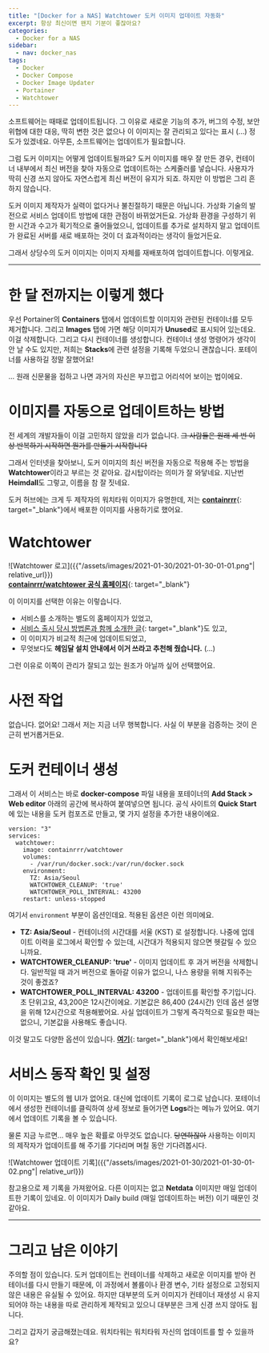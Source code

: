 ```yaml
---
title: "[Docker for a NAS] Watchtower 도커 이미지 업데이트 자동화"
excerpt: 항상 최신이면 왠지 기분이 좋잖아요?
categories:
  - Docker for a NAS
sidebar:
  - nav: docker_nas
tags:
  - Docker
  - Docker Compose
  - Docker Image Updater
  - Portainer
  - Watchtower
---
```


소프트웨어는 때때로 업데이트됩니다. 그 이유로 새로운 기능의 추가, 버그의 수정, 보안 위협에 대한 대응, 딱히 변한 것은 없으나 이 이미지는 잘 관리되고 있다는 표시 (...) 정도가 있겠네요. 아무튼, 소프트웨어는 업데이트가 필요합니다.

그럼 도커 이미지는 어떻게 업데이트될까요? 도커 이미지를 매우 잘 만든 경우, 컨테이너 내부에서 최신 버전을 찾아 자동으로 업데이트하는 스케줄러를 넣습니다. 사용자가 딱히 신경 쓰지 않아도 자연스럽게 최신 버전이 유지가 되죠. 하지만 이 방법은 그리 흔하지 않습니다.

도커 이미지 제작자가 실력이 없다거나 불친절하기 때문은 아닙니다. 가상화 기술의 발전으로 서비스 업데이트 방법에 대한 관점이 바뀌었거든요. 가상화 환경을 구성하기 위한 시간과 수고가 획기적으로 줄어들었으니, 업데이트를 추가로 설치하지 말고 업데이트가 완료된 서버를 새로 배포하는 것이 더 효과적이라는 생각이 들었거든요.

그래서 상당수의 도커 이미지는 이미지 자체를 재배포하여 업데이트합니다. 이렇게요.

---

# 한 달 전까지는 이렇게 했다

우선 Portainer의 **Containers** 탭에서 업데이트할 이미지와 관련된 컨테이너를 모두 제거합니다. 그리고 **Images** 탭에 가면 해당 이미지가 **Unused**로 표시되어 있는데요. 이걸 삭제합니다. 그리고 다시 컨테이너를 생성합니다. 컨테이너 생성 명령어가 생각이 안 날 수도 있지만, 저희는 **Stacks**에 관련 설정을 기록해 두었으니 괜찮습니다. 포테이너를 사용하길 정말 잘했어요!

... 원래 신문물을 접하고 나면 과거의 자신은 부끄럽고 어리석어 보이는 법이에요.

# 이미지를 자동으로 업데이트하는 방법

전 세계의 개발자들이 이걸 고민하지 않았을 리가 없습니다. ~~그 사람들은 원래 세 번 이상 반복하기 시작하면 뭔가를 만들기 시작합니다~~

그래서 인터넷을 찾아보니, 도커 이미지의 최신 버전을 자동으로 적용해 주는 방법을 **Watchtower**이라고 부르는 것 같아요. 감시탑이라는 의미가 잘 와닿네요. 지난번 **Heimdall**도 그렇고, 이름을 참 잘 짓네요.

도커 허브에는 크게 두 제작자의 워치타워 이미지가 유명한데, 저는 [**containrrr**](https://hub.docker.com/u/containrrr){: target="_blank"}에서 배포한 이미지를 사용하기로 했어요.

# Watchtower

![Watchtower 로고]({{"/assets/images/2021-01-30/2021-01-30-01-01.png"| relative_url}})  
[**containrrr/watchtower 공식 홈페이지**](https://containrrr.dev/watchtower/){: target="_blank"}

이 이미지를 선택한 이유는 이렇습니다.

- 서비스를 소개하는 별도의 홈페이지가 있었고,
- [서비스 출시 당시 방법론과 함께 소개한 글](https://www.ctl.io/developers/blog/post/watchtower-automatic-updates-for-docker-containers/){: target="_blank"}도 있고,
- 이 이미지가 비교적 최근에 업데이트되었고,
- 무엇보다도 **헤임달 설치 안내에서 이거 쓰라고 추천해 줬습니다.** (...)

그런 이유로 이쪽이 관리가 잘되고 있는 원조가 아닐까 싶어 선택했어요.

# 사전 작업

없습니다. 없어요! 그래서 저는 지금 너무 행복합니다. 사실 이 부분을 검증하는 것이 은근히 번거롭거든요.

# 도커 컨테이너 생성

그래서 이 서비스는 바로 **docker-compose** 파일 내용을 포테이너의 **Add Stack > Web editor** 아래의 공간에 복사하여 붙여넣으면 됩니다. 공식 사이트의 **Quick Start**에 있는 내용을 도커 컴포즈로 만들고, 몇 가지 설정을 추가한 내용이에요.

```
version: "3"
services:
  watchtower:
    image: containrrr/watchtower
    volumes:
      - /var/run/docker.sock:/var/run/docker.sock
    environment:
      TZ: Asia/Seoul
      WATCHTOWER_CLEANUP: 'true'
      WATCHTOWER_POLL_INTERVAL: 43200
    restart: unless-stopped
```

여기서 `environment` 부분이 옵션인데요. 적용된 옵션은 이런 의미에요.

- **TZ: Asia/Seoul** - 컨테이너의 시간대를 서울 (KST) 로 설정합니다. 나중에 업데이트 이력을 로그에서 확인할 수 있는데, 시간대가 적용되지 않으면 헷갈릴 수 있으니까요.
- **WATCHTOWER_CLEANUP: 'true'** - 이미지 업데이트 후 과거 버전을 삭제합니다. 일반적일 때 과거 버전으로 돌아갈 이유가 없으니, 나스 용량을 위해 지워주는 것이 좋겠죠?
- **WATCHTOWER_POLL_INTERVAL: 43200** - 업데이트를 확인할 주기입니다. 초 단위고요, 43,200은 12시간이에요. 기본값은 86,400 (24시간) 인데 옵션 설명을 위해 12시간으로 적용해봤어요. 사실 업데이트가 그렇게 즉각적으로 필요한 때는 없으니, 기본값을 사용해도 좋습니다.

이것 말고도 다양한 옵션이 있습니다. [**여기**](https://containrrr.dev/watchtower/arguments/){: target="_blank"}에서 확인해보세요!

# 서비스 동작 확인 및 설정

이 이미지는 별도의 웹 UI가 없어요. 대신에 업데이트 기록이 로그로 남습니다. 포테이너에서 생성한 컨테이너를 클릭하여 상세 정보로 들어가면 **Logs**라는 메뉴가 있어요. 여기에서 업데이트 기록을 볼 수 있습니다.

물론 지금 누르면... 매우 높은 확률로 아무것도 없습니다. ~~당연하잖아~~ 사용하는 이미지의 제작자가 업데이트를 해 주기를 기다리며 며칠 동안 기다려봅시다.

![Watchtower 업데이트 기록]({{"/assets/images/2021-01-30/2021-01-30-01-02.png"| relative_url}})

참고용으로 제 기록을 가져왔어요. 다른 이미지는 없고 **Netdata** 이미지만 매일 업데이트한 기록이 있네요. 이 이미지가 Daily build (매일 업데이트하는 버전) 이기 때문인 것 같아요.

---

# 그리고 남은 이야기

주의할 점이 있습니다. 도커 업데이트는 컨테이너를 삭제하고 새로운 이미지를 받아 컨테이너를 다시 만들기 때문에, 이 과정에서 볼륨이나 환경 변수, 기타 설정으로 고정되지 않은 내용은 유실될 수 있어요. 하지만 대부분의 도커 이미지가 컨테이너 재생성 시 유지되어야 하는 내용을 따로 관리하게 제작되고 있으니 대부분은 크게 신경 쓰지 않아도 됩니다.

그리고 갑자기 궁금해졌는데요. 워치타워는 워치타워 자신의 업데이트를 할 수 있을까요?
